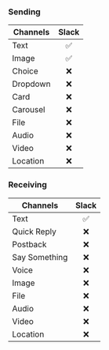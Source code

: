 ### Sending

| Channels | Slack |
| -------- | :---: |
| Text     |  ✅   |
| Image    |  ✅   |
| Choice   |  ❌   |
| Dropdown |  ❌   |
| Card     |  ❌   |
| Carousel |  ❌   |
| File     |  ❌   |
| Audio    |  ❌   |
| Video    |  ❌   |
| Location |  ❌   |

### Receiving

| Channels      | Slack |
| ------------- | :---: |
| Text          |  ✅   |
| Quick Reply   |  ❌   |
| Postback      |  ❌   |
| Say Something |  ❌   |
| Voice         |  ❌   |
| Image         |  ❌   |
| File          |  ❌   |
| Audio         |  ❌   |
| Video         |  ❌   |
| Location      |  ❌   |
